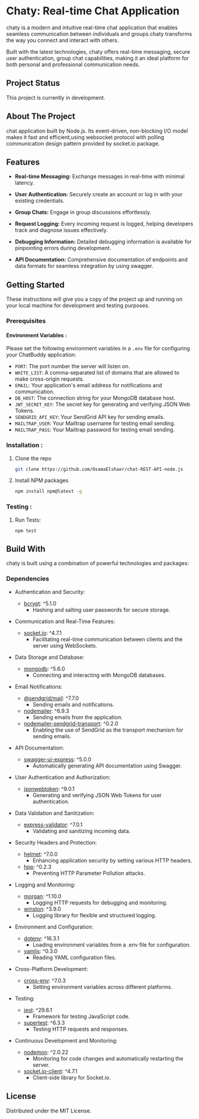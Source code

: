 # Chaty: Real-time Chat Application

chaty is a modern and intuitive real-time chat application that enables seamless communication between individuals and groups.chaty transforms the way you connect and interact with others.

Built with the latest technologies, chaty offers real-time messaging, secure user authentication, group chat capabilities, making it an ideal platform for both personal and professional communication needs.

## Project Status

This project is currently in development.

## About The Project

chat application built by Node.js. Its event-driven, non-blocking I/O model makes it fast and efficient,using websocket protocol with polling communication design pattern provided by socket.io package.

## Features

-   **Real-time Messaging:** Exchange messages in real-time with minimal latency.
-   **User Authentication:** Securely create an account or log in with your existing credentials.
-   **Group Chats:** Engage in group discussions effortlessly.

-   **Request Logging:** Every incoming request is logged, helping developers track and diagnose issues effectively.
-   **Debugging Information:** Detailed debugging information is available for pinpointing errors during development.
-   **API Documentation:** Comprehensive documentation of endpoints and data formats for seamless integration by using swagger.

## Getting Started

These instructions will give you a copy of the project up and running on your local machine for development and testing purposes.

### Prerequisites

#### Environment Variables :

Please set the following environment variables in a `.env` file for configuring your ChatBuddy application:

-   `PORT`: The port number the server will listen on.
-   `WHITE_LIST`: A comma-separated list of domains that are allowed to make cross-origin requests.
-   `EMAIL`: Your application's email address for notifications and communication.
-   `DB_HOST`: The connection string for your MongoDB database host.
-   `JWT_SECRET_KEY`: The secret key for generating and verifying JSON Web Tokens.
-   `SENDGRID_API_KEY`: Your SendGrid API key for sending emails.
-   `MAILTRAP_USER`: Your Mailtrap username for testing email sending.
-   `MAILTRAP_PASS`: Your Mailtrap password for testing email sending.

### Installation :

1. Clone the repo
    ```sh
    git clone https://github.com/OsamaElshaer/chat-REST-API-node.js
    ```
2. Install NPM packages
    ```sh
    npm install npm@latest -g
    ```

### Testing :

1. Run Tests:
    ```
    npm test
    ```

## Build With

chaty is built using a combination of powerful technologies and packages:

### Dependencies

-   Authentication and Security:

    -   [bcrypt](https://www.npmjs.com/package/bcrypt): ^5.1.0
        -   Hashing and salting user passwords for secure storage.

-   Communication and Real-Time Features:

    -   [socket.io](https://www.npmjs.com/package/socket.io): ^4.7.1
        -   Facilitating real-time communication between clients and the server using WebSockets.

-   Data Storage and Database:

    -   [mongodb](https://www.npmjs.com/package/mongodb): ^5.6.0
        -   Connecting and interacting with MongoDB databases.

-   Email Notifications:

    -   [@sendgrid/mail](https://www.npmjs.com/package/@sendgrid/mail): ^7.7.0
        -   Sending emails and notifications.
    -   [nodemailer](https://www.npmjs.com/package/nodemailer): ^6.9.3
        -   Sending emails from the application.
    -   [nodemailer-sendgrid-transport](https://www.npmjs.com/package/nodemailer-sendgrid-transport): ^0.2.0
        -   Enabling the use of SendGrid as the transport mechanism for sending emails.

-   API Documentation:

    -   [swagger-ui-express](https://www.npmjs.com/package/swagger-ui-express): ^5.0.0
        -   Automatically generating API documentation using Swagger.

-   User Authentication and Authorization:

    -   [jsonwebtoken](https://www.npmjs.com/package/jsonwebtoken): ^9.0.1
        -   Generating and verifying JSON Web Tokens for user authentication.

-   Data Validation and Sanitization:

    -   [express-validator](https://www.npmjs.com/package/express-validator): ^7.0.1
        -   Validating and sanitizing incoming data.

-   Security Headers and Protection:

    -   [helmet](https://www.npmjs.com/package/helmet): ^7.0.0
        -   Enhancing application security by setting various HTTP headers.
    -   [hpp](https://www.npmjs.com/package/hpp): ^0.2.3
        -   Preventing HTTP Parameter Pollution attacks.

-   Logging and Monitoring:

    -   [morgan](https://www.npmjs.com/package/morgan): ^1.10.0
        -   Logging HTTP requests for debugging and monitoring.
    -   [winston](https://www.npmjs.com/package/winston): ^3.9.0
        -   Logging library for flexible and structured logging.

-   Environment and Configuration:

    -   [dotenv](https://www.npmjs.com/package/dotenv): ^16.3.1
        -   Loading environment variables from a .env file for configuration.
    -   [yamljs](https://www.npmjs.com/package/yamljs): ^0.3.0
        -   Reading YAML configuration files.

-   Cross-Platform Development:

    -   [cross-env](https://www.npmjs.com/package/cross-env): ^7.0.3
        -   Setting environment variables across different platforms.

-   Testing:

    -   [jest](https://www.npmjs.com/package/jest): ^29.6.1
        -   Framework for testing JavaScript code.
    -   [supertest](https://www.npmjs.com/package/supertest): ^6.3.3
        -   Testing HTTP requests and responses.

-   Continuous Development and Monitoring:
    -   [nodemon](https://www.npmjs.com/package/nodemon): ^2.0.22
        -   Monitoring for code changes and automatically restarting the server.
    -   [socket.io-client](https://www.npmjs.com/package/socket.io-client): ^4.7.1
        -   Client-side library for Socket.io.

<!-- GETTING STARTED -->

## License

Distributed under the MIT License.
